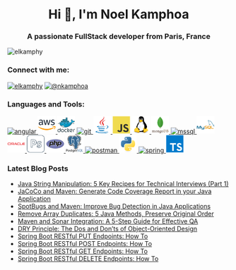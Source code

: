 <h1 align="center">Hi 👋, I'm Noel Kamphoa</h1>
<h3 align="center">A passionate FullStack developer from Paris, France</h3>

<p align="left"> <img src="https://komarev.com/ghpvc/?username=elkamphy&label=Profile%20views&color=0e75b6&style=flat" alt="elkamphy" /> </p>

<h3 align="left">Connect with me:</h3>
<p align="left">
<a href="https://www.hackerrank.com/elkamphy" target="blank"><img align="center" src="https://raw.githubusercontent.com/rahuldkjain/github-profile-readme-generator/master/src/images/icons/Social/hackerrank.svg" alt="elkamphy" height="30" width="40" /></a>
<a href="https://www.hackerearth.com/@nkamphoa" target="blank"><img align="center" src="https://raw.githubusercontent.com/rahuldkjain/github-profile-readme-generator/master/src/images/icons/Social/hackerearth.svg" alt="@nkamphoa" height="30" width="40" /></a>
</p>

<h3 align="left">Languages and Tools:</h3>
<p align="left"> <a href="https://angular.io" target="_blank" rel="noreferrer"> <img src="https://angular.io/assets/images/logos/angular/angular.svg" alt="angular" width="40" height="40"/> </a> <a href="https://aws.amazon.com" target="_blank" rel="noreferrer"> <img src="https://raw.githubusercontent.com/devicons/devicon/master/icons/amazonwebservices/amazonwebservices-original-wordmark.svg" alt="aws" width="40" height="40"/> </a> <a href="https://www.docker.com/" target="_blank" rel="noreferrer"> <img src="https://raw.githubusercontent.com/devicons/devicon/master/icons/docker/docker-original-wordmark.svg" alt="docker" width="40" height="40"/> </a> <a href="https://git-scm.com/" target="_blank" rel="noreferrer"> <img src="https://www.vectorlogo.zone/logos/git-scm/git-scm-icon.svg" alt="git" width="40" height="40"/> </a> <a href="https://www.java.com" target="_blank" rel="noreferrer"> <img src="https://raw.githubusercontent.com/devicons/devicon/master/icons/java/java-original.svg" alt="java" width="40" height="40"/> </a> <a href="https://developer.mozilla.org/en-US/docs/Web/JavaScript" target="_blank" rel="noreferrer"> <img src="https://raw.githubusercontent.com/devicons/devicon/master/icons/javascript/javascript-original.svg" alt="javascript" width="40" height="40"/> </a> <a href="https://www.linux.org/" target="_blank" rel="noreferrer"> <img src="https://raw.githubusercontent.com/devicons/devicon/master/icons/linux/linux-original.svg" alt="linux" width="40" height="40"/> </a> <a href="https://www.mongodb.com/" target="_blank" rel="noreferrer"> <img src="https://raw.githubusercontent.com/devicons/devicon/master/icons/mongodb/mongodb-original-wordmark.svg" alt="mongodb" width="40" height="40"/> </a> <a href="https://www.microsoft.com/en-us/sql-server" target="_blank" rel="noreferrer"> <img src="https://www.svgrepo.com/show/303229/microsoft-sql-server-logo.svg" alt="mssql" width="40" height="40"/> </a> <a href="https://www.mysql.com/" target="_blank" rel="noreferrer"> <img src="https://raw.githubusercontent.com/devicons/devicon/master/icons/mysql/mysql-original-wordmark.svg" alt="mysql" width="40" height="40"/> </a> <a href="https://www.oracle.com/" target="_blank" rel="noreferrer"> <img src="https://raw.githubusercontent.com/devicons/devicon/master/icons/oracle/oracle-original.svg" alt="oracle" width="40" height="40"/> </a> <a href="https://www.photoshop.com/en" target="_blank" rel="noreferrer"> <img src="https://raw.githubusercontent.com/devicons/devicon/master/icons/photoshop/photoshop-line.svg" alt="photoshop" width="40" height="40"/> </a> <a href="https://www.php.net" target="_blank" rel="noreferrer"> <img src="https://raw.githubusercontent.com/devicons/devicon/master/icons/php/php-original.svg" alt="php" width="40" height="40"/> </a> <a href="https://www.postgresql.org" target="_blank" rel="noreferrer"> <img src="https://raw.githubusercontent.com/devicons/devicon/master/icons/postgresql/postgresql-original-wordmark.svg" alt="postgresql" width="40" height="40"/> </a> <a href="https://postman.com" target="_blank" rel="noreferrer"> <img src="https://www.vectorlogo.zone/logos/getpostman/getpostman-icon.svg" alt="postman" width="40" height="40"/> </a> <a href="https://www.python.org" target="_blank" rel="noreferrer"> <img src="https://raw.githubusercontent.com/devicons/devicon/master/icons/python/python-original.svg" alt="python" width="40" height="40"/> </a> <a href="https://spring.io/" target="_blank" rel="noreferrer"> <img src="https://www.vectorlogo.zone/logos/springio/springio-icon.svg" alt="spring" width="40" height="40"/> </a> <a href="https://www.typescriptlang.org/" target="_blank" rel="noreferrer"> <img src="https://raw.githubusercontent.com/devicons/devicon/master/icons/typescript/typescript-original.svg" alt="typescript" width="40" height="40"/> </a> </p>

### Latest Blog Posts
<!-- BLOG-POST-LIST:START -->
- [Java String Manipulation: 5 Key Recipes for Technical Interviews &lpar;Part 1&rpar;](https://nkamphoa.com/java-string-manipulation-5-key-recipes-for-technical-interviews-part-1/?utm_source=rss&utm_medium=rss&utm_campaign=java-string-manipulation-5-key-recipes-for-technical-interviews-part-1)
- [JaCoCo and Maven: Generate Code Coverage Report in your Java Application](https://nkamphoa.com/jacoco-maven-code-coverage-generation/?utm_source=rss&utm_medium=rss&utm_campaign=jacoco-maven-code-coverage-generation)
- [SpotBugs and Maven: Improve Bug Detection in Java Applications](https://nkamphoa.com/spotbugs-maven-enhance-bug-detection/?utm_source=rss&utm_medium=rss&utm_campaign=spotbugs-maven-enhance-bug-detection)
- [Remove Array Duplicates: 5 Java Methods, Preserve Original Order](https://nkamphoa.com/remove-array-duplicates-preserving-original-ord/?utm_source=rss&utm_medium=rss&utm_campaign=remove-array-duplicates-preserving-original-ord)
- [Maven and Sonar Integration: A 5-Step Guide for Effective QA](https://nkamphoa.com/maven-sonar-integration-5-step-guide-for-effective-quality-assurance/?utm_source=rss&utm_medium=rss&utm_campaign=maven-sonar-integration-5-step-guide-for-effective-quality-assurance)
- [DRY Principle: The Dos and Don’ts of Object-Oriented Design](https://nkamphoa.com/dry-principle-object-oriented/?utm_source=rss&utm_medium=rss&utm_campaign=dry-principle-object-oriented)
- [Spring Boot RESTful PUT Endpoints: How To](https://nkamphoa.com/spring-boot-restful-put-endpoints-how-to/?utm_source=rss&utm_medium=rss&utm_campaign=spring-boot-restful-put-endpoints-how-to)
- [Spring Boot RESTful POST Endpoints: How To](https://nkamphoa.com/spring-boot-restful-post-endpoints-how-to/?utm_source=rss&utm_medium=rss&utm_campaign=spring-boot-restful-post-endpoints-how-to)
- [Spring Boot RESTful GET Endpoints: How To](https://nkamphoa.com/creating-spring-boot-get-endpoints/?utm_source=rss&utm_medium=rss&utm_campaign=creating-spring-boot-get-endpoints)
- [Spring Boot RESTful DELETE Endpoints: How To](https://nkamphoa.com/creating-spring-boot-delete-endpoints/?utm_source=rss&utm_medium=rss&utm_campaign=creating-spring-boot-delete-endpoints)
<!-- BLOG-POST-LIST:END -->

